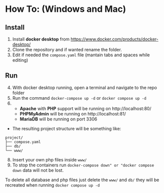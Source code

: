 # How To: (Windows and Mac)

## Install
1. Install **docker desktop** from https://www.docker.com/products/docker-desktop/
2. Clone the repository and if wanted rename the folder.
3. Edit if needed the ```compose.yaml``` file (mantain tabs and spaces while editing)

## Run
4. With docker desktop running, open a terminal and navigate to the repo folder
5. Run the command ```docker-compose up -d``` or ```docker compose up -d```
6. - **Apache** with **PHP** support will be running on http://localhost:80/
   - **PHPMyAdmin** will be running on http://localhost:81/
   - **MariaDB** will be running on port 3306
- The resulting project structure will be something like:
```
project/
├── compose.yaml
├── db/
└── www/
```

8. Insert your own php files inside ```www/```
7. To stop the containers run ```docker-compose down" or "docker compose down``` data will not be lost.

To delete all database and php files just delete the ```www/``` and ```db/``` they will be recreated when running ```docker compose up -d```
